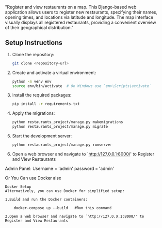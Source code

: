
"Register and view restaurants on a map. This Django-based web application allows users to register new restaurants, specifying their names, opening times, and locations via latitude and longitude. The map interface visually displays all registered restaurants, providing a convenient overview of their geographical distribution."

## Setup Instructions

1. Clone the repository:
    ```sh
    git clone <repository-url>
    ```

2. Create and activate a virtual environment:
    ```sh
    python -m venv env
    source env/bin/activate  # On Windows use `env\Scripts\activate`
    ```

3. Install the required packages:
    ```sh
    pip install -r requirements.txt
    ```

4. Apply the migrations:
    ```sh
    python restaurants_project/manage.py makemigrations
    python restaurants_project/manage.py migrate
    ```

5. Start the development server:
    ```sh
    python restaurants_project/manage.py runserver
    ```

6. Open a web browser and navigate to `http://127.0.0.1:8000/' to Register and View Restaurants

Admin Panel:
    Username = 'admin'
    password = 'admin'

Or You Can use Docker also

    Docker Setup
    Alternatively, you can use Docker for simplified setup:

    1.Build and run the Docker containers:
    
        docker-compose up --build   #Run this command 

    2.Open a web browser and navigate to `http://127.0.0.1:8000/' to Register and View Restaurants

